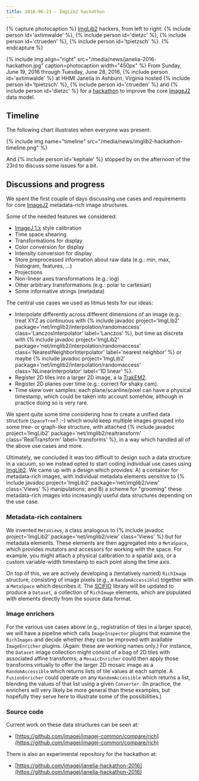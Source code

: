```yaml
---
title: 2016-06-23 - ImgLib2 hackathon
---
```


{% capture photocaption %}
[ImgLib2](/libs/imglib2) hackers, from left to right: {% include person id='axtimwalde' %}, {% include person id='dietzc' %}, {% include person id='ctrueden' %}, {% include person id='tpietzsch' %}.
{% endcapture %}

{% include img align="right" src="/media/news/janelia-2016-hackathon.jpg" caption=photocaption width="450px" %} From Sunday, June 19, 2016 through Tuesday, June 28, 2016, {% include person id='axtimwalde' %} at HHMI Janelia in Ashburn, Virginia hosted {% include person id='tpietzsch' %}, {% include person id='ctrueden' %} and {% include person id='dietzc' %} for a [hackathon](/events/hackathons) to improve the core [ImageJ2](/software/imagej2) data model.

## Timeline

The following chart illustrates when everyone was present:

{% include img name="timeline" src="/media/news/imglib2-hackathon-timeline.png" %}

<!-- The image above was rendered by MediaWiki. Original data, as converted, follows.

<timeline> Preset = TimeHorizontal\_AutoPlaceBars\_UnitYear

ImageSize = width:550

Colors =

 id:c01 value:blue
 id:c02 value:red
 id:c03 value:green
 id:c04 value:black
 id:c05 value:magenta
 id:gridLine value:gray(0.5)
 id:gridCanvas value:gray(0.8)

BackgroundColors = canvas:gridCanvas

Period = from:19 till:28

ScaleMajor = unit:year increment:1 start:19 grid:white

LineData =

 at:19 color:gridLine layer:back width:0.5
 at:20 color:gridLine layer:back width:0.5
 at:21 color:gridLine layer:back width:0.5
 at:22 color:gridLine layer:back width:0.5
 at:23 color:gridLine layer:back width:0.5
 at:24 color:gridLine layer:back width:0.5
 at:25 color:gridLine layer:back width:0.5
 at:26 color:gridLine layer:back width:0.5
 at:27 color:gridLine layer:back width:0.5
 at:28 color:gridLine layer:back width:0.5

BarData=

 barset:Hackers

PlotData=

 width:15
 fontsize:M
 textcolor:white
 align:left 
 anchor:from 
 shift:(4,-4) 
 color:black
 barSet:Hackers

 color:c01 from:19 till:28 text:"Stephan Saalfeld (Janelia)"
 color:c02 from:20 till:28 text:"Tobias Pietzsch (MPI-CBG)"
 color:c03 from:20 till:27 text:"Christian Dietz (UniKN)"
 color:c04 from:19 till:24 text:"Curtis Rueden (UniWisc)"

</timeline>

-->

And {% include person id='kephale' %} stopped by on the afternoon of the 23rd to discuss some issues for a bit.

## Discussions and progress

We spent the first couple of days discussing use cases and requirements for core [ImageJ2](/software/imagej2) metadata-rich image structures.

Some of the needed features we considered:

-   [ImageJ 1.x](/software/imagej) style calibration
-   Time space shearing
-   Transformations for display
-   Color conversion for display
-   Intensity conversion for display
-   Store preprocessed information about raw data (e.g.: min, max, histogram, features, ...)
-   Projections
-   Non-linear axes transformations (e.g.: log)
-   Other arbitrary transformations (e.g.: polar to cartesian)
-   Some informative strings (metadata)

The central use cases we used as litmus tests for our ideas:

-   Interpolate differently across different dimensions of an image (e.g.: treat XYZ as continuous with {% include javadoc project='ImgLib2' package='net/imglib2/interpolation/randomaccess' class='LanczosInterpolator' label='Lanczos' %}, but time as discrete with {% include javadoc project='ImgLib2' package='net/imglib2/interpolation/randomaccess' class='NearestNeighborInterpolator' label='nearest neighbor' %} or maybe {% include javadoc project='ImgLib2' package='net/imglib2/interpolation/randomaccess' class='NLinearInterpolator' label='1D linear' %}.
-   Register 2D tiles into a larger 2D image, a la [TrakEM2](/plugins/trakem2).
-   Register 2D planes over time (e.g.: correct for shaky cam).
-   Time skew over samples: each plane/scanline/pixel can have a physical timestamp, which could be taken into account somehow, although in practice doing so is very rare.

We spent quite some time considering how to create a unified data structure (`SpaceTree`? :-) which would keep multiple images grouped into some tree- or graph-like structure, with attached {% include javadoc project='ImgLib2' package='net/imglib2/realtransform' class='RealTransform' label='transforms' %}, in a way which handled all of the above use cases and more.

Ultimately, we concluded it was too difficult to design such a data structure in a vacuum, so we instead opted to start coding individual use cases using [ImgLib2](/libs/imglib2). We came up with a design which provides: A) a container for metadata-rich images, with individual metadata elements sensitive to {% include javadoc project='ImgLib2' package='net/imglib2/view' class='Views' %} manipulations; and B) a scheme for "grooming" these metadata-rich images into increasingly useful data structures depending on the use case.

### Metadata-rich containers

We invented `MetaViews`, a class analogous to {% include javadoc project='ImgLib2' package='net/imglib2/view' class='Views' %} but for metadata elements. These elements are then aggregated into a `MetaSpace`, which provides mutators and accessors for working with the space. For example, you might attach a physical calibration to a spatial axis, or a custom variable-width timestamp to each point along the time axis.

On top of this, we are actively developing a (tentatively named) `RichImage` structure, consisting of image pixels (e.g., a `RandomAccessible`) together with a `MetaSpace` which describes it. The [SCIFIO](/libs/scifio) library will be updated to produce a `Dataset`, a collection of `RichImage` elements, which are populated with elements directly from the source data format.

### Image enrichers

For the various use cases above (e.g., registration of tiles in a larger space), we will have a pipeline which calls `ImageInspector` plugins that examine the `RichImages` and decide whether they can be improved with available `ImageEnricher` plugins. (Again: these are working names only.) For instance, the `Dataset` image collection might consist of a bag of 2D tiles with associated affine transforms; a `MosaicEnricher` could then apply those transforms virtually to offer the larger 2D mosaic image as a `RandomAccessible` which returns lists of tile values at each sample. A `FusionEnricher` could operate on any `RandomAccessible` which returns a list, blending the values of that list using a given `Converter`. (In practice, the enrichers will very likely be more general than these examples, but hopefully they serve here to illustrate some of the possibilities.)

### Source code

Current work on these data structures can be seen at:

- [https://github.com/imagej/imagej-common/compare/rich](https://github.com/imagej/imagej-common/compare/rich)

There is also an experimental repository for the hackathon at:

- [https://github.com/imagej/janelia-hackathon-2016](https://github.com/imagej/janelia-hackathon-2016)

  
